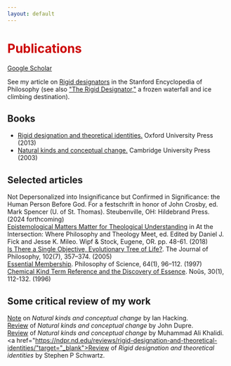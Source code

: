 ```yaml
---
layout: default
---
```


<h1 style="color: #cc0000;">Publications</h1>
<a href="https://scholar.google.com/citations?user=MJBagbcAAAAJ&hl=en">Google Scholar</a>

See my article on <a href="https://plato.stanford.edu/entries/rigid-designators/">Rigid designators</a> in the Stanford Encyclopedia of Philosophy
(see also <a href="https://www.youtube.com/watch?v=T5SoakDeVeQ">"The Rigid Designator,"</a> a frozen waterfall and ice climbing destination).

## Books
- <a href="https://academic.oup.com/book/12203">Rigid designation and theoretical identities.</a> Oxford University Press (2013)
- <a href="https://www.cambridge.org/core/books/natural-kinds-and-conceptual-change/3D4C4384542F3BD43483298699628E6C">Natural kinds and conceptual change.</a> Cambridge University Press (2003)

## Selected articles

Not Depersonalized into Insignificance but Confirmed in Significance:  the Human Person Before God. For a festschrift in honor of John Crosby, ed. Mark Spencer (U. of St. Thomas).  Steubenville, OH:  Hildebrand Press. (2024 forthcoming)  
<a href="https://digitalcommons.hope.edu/cgi/viewcontent.cgi?article=2557&context=faculty_publications">Epistemological Matters Matter for Theological Understanding</a> in At the Intersection:  Where Philosophy and Theology Meet, ed. Edited by Daniel J. Fick and Jesse K. Mileo. Wipf & Stock, Eugene, OR. pp. 48-61. (2018)  
<a href="https://www.jstor.org/stable/3655627">Is There a Single Objective, Evolutionary Tree of Life?</a>. The Journal of Philosophy, 102(7), 357–374. (2005)  
<a href="https://www.jstor.org/stable/188371">Essential Membership</a>. Philosophy of Science, 64(1), 96–112.  (1997)  
<a href="https://www.jstor.org/stable/188371">Chemical Kind Term Reference and the Discovery of Essence</a>. Noûs, 30(1), 112-132.  (1996)

## Some critical review of my work

<a href="https://academic.oup.com/analysis/article-abstract/67/4/269/2740439">Note</a> on <i>Natural kinds and conceptual change</i> by Ian Hacking.  
<a href="https://ndpr.nd.edu/reviews/natural-kinds-and-conceptual-change/">Review</a> of <i>Natural kinds and conceptual change</i> by John Dupre.  
<a href="https://www.cambridge.org/core/journals/philosophy-of-science/article/abs/joseph-laporte-natural-kinds-and-conceptual-change-cambridge-cambridge-university-press-2003-232-pp-7000-cloth/B4C9A3E1278B2BF3A94052FACFD79143">Review</a> of <i>Natural kinds and conceptual change</i> by Muhammad Ali Khalidi.  
<a href="https://ndpr.nd.edu/reviews/rigid-designation-and-theoretical-identities/"target="_blank">Review</a> of <i>Rigid designation and theoretical identities</i> by Stephen P Schwartz.
